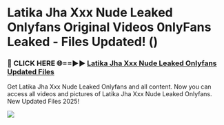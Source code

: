 # Latika Jha Xxx Nude Leaked Onlyfans Original Videos 0nlyFans Leaked - Files Updated! ()

<h3>🔴 CLICK HERE 🌐==►► <a href="https://tinyurl.com/2p9ay9w9" rel="nofollow">Latika Jha Xxx Nude Leaked Onlyfans Updated Files</a></h3>

Get Latika Jha Xxx Nude Leaked Onlyfans and all content. Now you can access all videos and pictures of Latika Jha Xxx Nude Leaked Onlyfans. New Updated Files 2025!

[![](https://i.imgur.com/KQgVmj3.gif)](https://tinyurl.com/2p9ay9w9)
